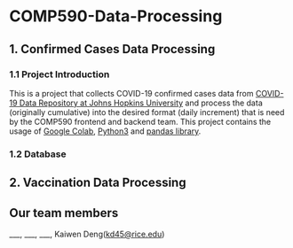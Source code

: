 # COMP590-Data-Processing
## 1. Confirmed Cases Data Processing
### 1.1 Project Introduction
This is a project that collects COVID-19 confirmed cases data from [COVID-19 Data Repository at Johns Hopkins University](https://github.com/CSSEGISandData/COVID-19) 
and process the data (originally cumulative) into the desired format (daily increment) 
that is need by the COMP590 frontend and backend team. This project contains the usage of 
[Google Colab](https://colab.research.google.com/), [Python3](https://www.python.org/) 
and [pandas library](https://pandas.pydata.org/).

### 1.2 Database




[//]: # (### 2.1 Daily Confirmed Cases)

[//]: # (All processed data and python notebook located at /daily_cases, raw data from JHU Database.)

[//]: # ()
[//]: # (/daily_cases/new_daily_all.csv: All the counties' daily cases.)

[//]: # ()
[//]: # (/daily_cases/new_daily_states.csv: All the counties' daily cases aggregate and sum by states.)

[//]: # ()
[//]: # (/daily_cases/new_daily_states_county: All the counties' daily cases aggregate by states and split into different files.)

[//]: # (### 2.2 Vaccination Report)

[//]: # (TBD, empty folder /vaccination)
## 2. Vaccination Data Processing
## Our team members
___, ___, ___, Kaiwen Deng([kd45@rice.edu](mailto:kd45@rice.edu))
